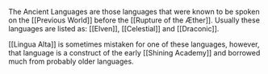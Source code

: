 The Ancient Languages are those languages that were known to be spoken on the [[Previous World]] before the [[Rupture of the Æther]]. Usually these languages are listed as: [[Elven]], [[Celestial]] and [[Draconic]]. 

[[Lingua Alta]] is sometimes mistaken for one of these languages, however, that language is a construct of the early [[Shining Academy]] and borrowed much from probably older languages.